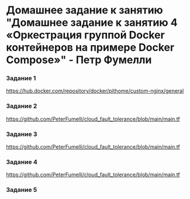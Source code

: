 # Домашнее задание к занятию "Домашнее задание к занятию 4 «Оркестрация группой Docker контейнеров на примере Docker Compose»" - Петр Фумелли

### Задание 1

<https://hub.docker.com/repository/docker/pithome/custom-nginx/general>

### Задание 2

<https://github.com/PeterFumelli/cloud_fault_tolerance/blob/main/main.tf>

### Задание 3

<https://github.com/PeterFumelli/cloud_fault_tolerance/blob/main/main.tf>

### Задание 4

<https://github.com/PeterFumelli/cloud_fault_tolerance/blob/main/main.tf>

### Задание 5
